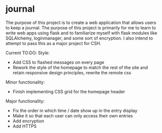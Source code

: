 # journal

The purpose of this project is to create a web application that allows users to keep a journal. The purpose of this project is primarily for me to learn to write web apps using flask and to familiarize myself with flask modules like SQLAlchemy, loginmanager, and some sort of encryption. I also intend to attempt to pass this as a major project for CSH. 

Current TO:DO:
Style:
* Add CSS to flashed messages on every page
* Rework the style of the homepage to match the rest of the site and retain responsive design principles, rewrite the remote css

Minor functionality:
* Finish implementing CSS grid for the homepage header


Major functionality:
* Fix the order in which time / date show up in the entry display
* Make it so that each user can only access their own entries
* Add encryption
* Add HTTPS
